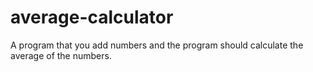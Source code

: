 # average-calculator
A program that you add numbers and the program should calculate the average of the numbers.
